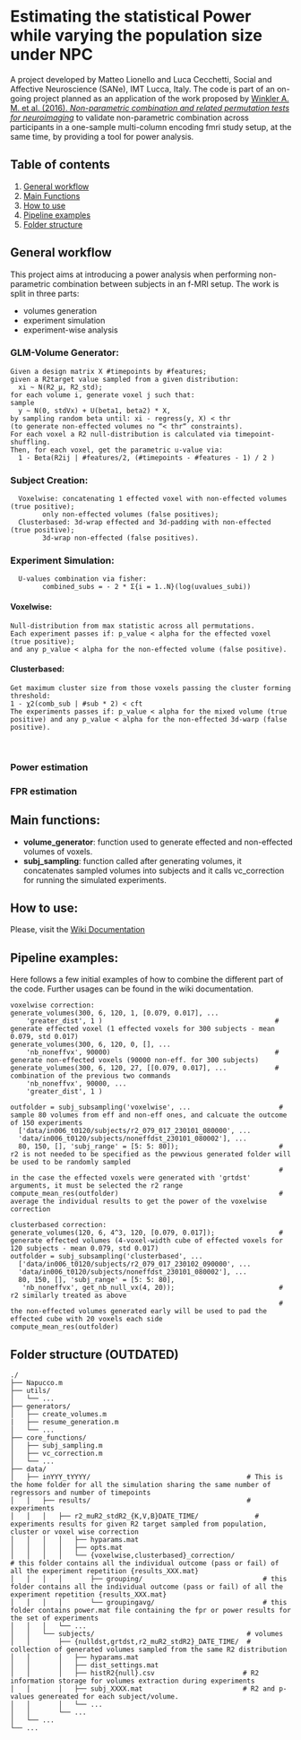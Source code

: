 # Estimating the statistical Power while varying the population size under NPC

A project developed by Matteo Lionello and Luca Cecchetti, Social and Affective Neuroscience (SANe), IMT Lucca, Italy.
The code is part of an on-going project planned as an application of the work proposed by [Winkler A. M. et al. (2016). *Non-parametric combination and related permutation tests for neuroimaging*](https://doi.org/10.1002/hbm.23115) to validate non-parametric combination across participants in a one-sample multi-column encoding fmri study setup, at the same time, by providing a tool for power analysis.

## Table of contents
1. [General workflow](#schema)
2. [Main Functions](#func)
3. [How to use](#howto)
4. [Pipeline examples](#examples)
5. [Folder structure](#foldstruct)

## General workflow <a name="schema"/>

This project aims at introducing a power analysis when performing non-parametric combination between subjects in an f-MRI setup.
The work is split in three parts:
  - volumes generation
  - experiment simulation
  - experiment-wise analysis
    
### GLM-Volume Generator:​

    Given a design matrix X #timepoints by #features​;
    given a R2target value sampled from a given distribution:
      xi ~ N(R2_µ, R2_std);
    for each volume i, generate voxel j such that:​
    sample
      y ~ N(0, stdVx) + U(beta1, beta2) * X,
    by sampling random beta until: ​xi - regress(y, X) < thr​
    (to generate non-effected volumes no “< thr“ constraints).​
    For each voxel a R2 null-distribution is calculated via timepoint-shuffling.​
    Then, for each voxel, get the parametric u-value via:​
      1 - Beta(R2ij | #features/2, (#timepoints - #features - 1) / 2 )​


### Subject Creation:​

      Voxelwise: concatenating 1 effected voxel with non-effected volumes (true positive); 
            only non-effected volumes (false positives);​
      Clusterbased: 3d-wrap effected and 3d-padding with non-effected (true positive);
            3d-wrap non-effected (false positives).

### Experiment Simulation:​
      
      U-values combination via fisher:​
            combined_subs = - 2 * Σ{i = 1..N}(log(uvalues_subi))​

#### Voxelwise:​

    Null-distribution from max statistic across all permutations.
    Each experiment passes if: p_value < alpha for the effected voxel (true positive);
    and any p_value < alpha for the non-effected volume (false positive).​

#### Clusterbased:​

    Get maximum cluster size from those voxels passing the cluster forming threshold:​
    1 - χ2(comb_sub | #sub * 2) < cft​
    The experiments passes if: p_value < alpha for the mixed volume (true positive) and any p_value < alpha for the non-effected 3d-warp (false positive).​
​
### Power estimation

### FPR estimation

## Main functions: <a name="func"/>
  - **volume_generator**: function used to generate effected and non-effected volumes of voxels.
  - **subj_sampling**: function called after generating volumes,
    it concatenates sampled volumes into subjects and it calls vc_correction for running the simulated experiments.

## How to use: <a name="howto"/>

Please, visit the [Wiki Documentation](https://github.com/mlionello/NPC/wiki)

## Pipeline examples: <a name="examples"/>
Here follows a few initial examples of how to combine the different part of the code. Further usages can be found in the wiki documentation.

    voxelwise correction:
    generate_volumes(300, 6, 120, 1, [0.079, 0.017], ... 
        'greater_dist', 1 )                                           # generate effected voxel (1 effected voxels for 300 subjects - mean 0.079, std 0.017)
    generate_volumes(300, 6, 120, 0, [], ...
        'nb_noneffvx', 90000)                                         # generate non-effected voxels (90000 non-eff. for 300 subjects)
    generate_volumes(300, 6, 120, 27, [[0.079, 0.017], ...            # combination of the previous two commands
        'nb_noneffvx', 90000, ...
        'greater_dist', 1 )

    outfolder = subj_subsampling('voxelwise', ...                      # sample 80 volumes from eff and non-eff ones, and calcuate the outcome of 150 experiments
      ['data/in006_t0120/subjects/r2_079_017_230101_080000', ...
      'data/in006_t0120/subjects/noneffdst_230101_080002'], ...
      80, 150, [], 'subj_range' = [5: 5: 80]);                         # r2 is not needed to be specified as the pewvious generated folder will be used to be randomly sampled
                                                                       # in the case the effected voxels were generated with 'grtdst' arguments, it must be selected the r2 range
    compute_mean_res(outfolder)                                        # average the individual results to get the power of the voxelwise correction
    
    clusterbased correction:
    generate_volumes(120, 6, 4^3, 120, [0.079, 0.017]);                # generate effected volumes (4-voxel-width cube of effected voxels for 120 subjects - mean 0.079, std 0.017)
    outfolder = subj_subsampling('clusterbased', ...
      ['data/in006_t0120/subjects/r2_079_017_230102_090000', ...
      'data/in006_t0120/subjects/noneffdst_230101_080002'], ...
      80, 150, [], 'subj_range' = [5: 5: 80], 
       'nb_noneffvx', get_nb_null_vx(4, 20));                          # r2 similarly treated as above
                                                                       # the non-effected volumes generated early will be used to pad the effected cube with 20 voxels each side
    compute_mean_res(outfolder)
    
## Folder structure <a name="foldstruct"/> (OUTDATED)

    ./
    ├── Napucco.m
    ├── utils/
    │   └── ...
    ├── generators/
    │   ├── create_volumes.m
    |   ├── resume_generation.m
    │   └── ...
    ├── core_functions/
    │   ├── subj_sampling.m
    │   ├── vc_correction.m
    │   └── ...
    ├── data/
    │   ├── inYYY_tYYYY/                                       # This is the home folder for all the simulation sharing the same number of regressors and number of timepoints
    │   │   ├── results/                                       # experiments
    │   │   │   ├── r2_muR2_stdR2_{K,V,B}DATE_TIME/              # experiments results for given R2 target sampled from population, cluster or voxel wise correction
    │   │   │   │   ├── hyparams.mat
    │   │   │   │   ├── opts.mat
    │   │   │   │   └── {voxelwise,clusterbased}_correction/                              # this folder contains all the individual outcome (pass or fail) of all the experiment repetition {results_XXX.mat}
    │   │   │   │       ├── grouping/                              # this folder contains all the individual outcome (pass or fail) of all the experiment repetition {results_XXX.mat}
    │   │   │   │       └── groupingavg/                           # this folder contains power.mat file containing the fpr or power results for the set of experiments
    │   │   │   └── ...
    │   │   └── subjects/                                      # volumes
    │   │       ├── {nulldst,grtdst,r2_muR2_stdR2}_DATE_TIME/  # collection of generated volumes sampled from the same R2 distribution 
    │   │       │   ├── hyparams.mat
    │   │       │   ├── dist_settings.mat
    │   │       │   ├── histR2{null}.csv                      # R2 information storage for volumes extraction during experiments
    │   │       │   ├── subj_XXXX.mat                         # R2 and p-values genereated for each subject/volume.
    │   │       │   └── ...
    │   │       └── ...
    │   └── ...
    └── ...


